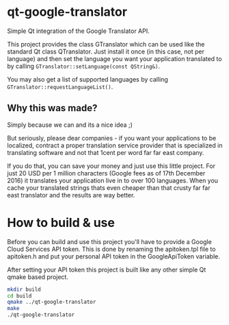 # qt-google-translator
Simple Qt integration of the Google Translator API.

This project provides the class GTranslator which can be used like the standard
Qt class QTranslator. Just install it once (in this case, not per language) and
then set the language you want your application translated to by calling
`GTranslator::setLanguage(const QString&)`.

You may also get a list of supported languages by calling
`GTranslator::requestLanguageList()`.

## Why this was made?
Simply because we can and its a nice idea ;)

But seriously, please dear companies - if you want your applications to be
localized, contract a proper translation service provider that is specialized
in translating software and not that 1cent per word far far east company.

If you do that, you can save your money and just use this little project. For
just 20 USD per 1 million characters (Google fees as of 17th December 2016)
it translates your application live in to over 100 languages. When you cache
your translated strings thats even cheaper than that crusty far far east
translator and the results are way better.

# How to build & use
Before you can build and use this project you'll have to provide a Google Cloud
Services API token. This is done by renaming the apitoken.tpl file to
apitoken.h and put your personal API token in the GoogleApiToken variable.

After setting your API token this project is built like any other simple Qt
qmake based project.

```bash
mkdir build
cd build
qmake ../qt-google-translator
make
./qt-google-translator
```
